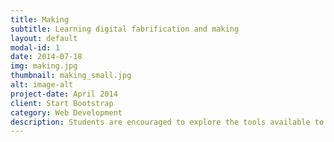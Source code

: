 ```yaml
---
title: Making
subtitle: Learning digital fabrification and making 
layout: default
modal-id: 1
date: 2014-07-18
img: making.jpg
thumbnail: making_small.jpg	
alt: image-alt
project-date: April 2014
client: Start Bootstrap
category: Web Development
description: Students are encouraged to explore the tools available to them and be creative. They are given the freedom to prototype and play as they experiment with what they can make. From laser cutters to 3D printers to microwaves, they are given access to a variety of high- and low-tech tools that allow them to pursue their interests and refine their skills in creating a certain type of product. Previous projects include clocks, candles, t-shirts, soaps, and laser-cut keychains and postcards.
---
```

